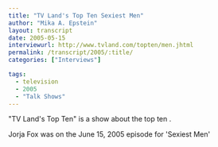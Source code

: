 ```yaml
---
title: "TV Land's Top Ten Sexiest Men"
author: "Mika A. Epstein"
layout: transcript
date: 2005-05-15
interviewurl: http://www.tvland.com/topten/men.jhtml
permalink: /transcript/2005/:title/
categories: ["Interviews"]

tags:
  - television
  - 2005
  - "Talk Shows"
---
```


"TV Land's Top Ten" is a show about the top ten <whatever>. 

Jorja Fox was on the June 15, 2005 episode for 'Sexiest Men'